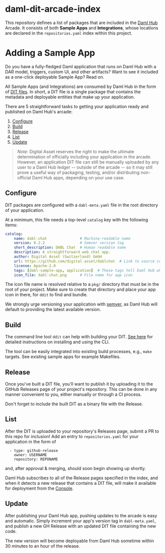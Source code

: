 daml-dit-arcade-index
====

This repository defines a list of packages that are included in the [Daml Hub](https://projectdabl.com/) Arcade. It consists of both **Sample Apps** and **Integrations**, whose locations are declared in the `repositories.yaml` index within this project.

# Adding a Sample App

Do you have a fully-fledged Daml application that runs on Daml Hub with a DAR model, triggers, custom UI, and other artifacts? Want to see it included as a one-click deployable Sample App? Read on.

All Sample Apps (and Integrations) are consumed by Daml Hub in the form of [DIT files](https://github.com/digital-asset/daml-dit-api). In short, a DIT file is a single package that contains the metadata and deployable entities that make up your application.

There are 5 straightforward tasks to getting your application ready and published on Daml Hub's arcade:

1. [Configure](#Configure)
2. [Build](#Build)
3. [Release](#Release)
4. [List](#List)
5. [Update](#Update)

> _Note_: Digital Asset reserves the right to make the ultimate determination of officially including your application in the arcade. However, an application DIT file can still be manually uploaded by any user to a Daml Hub ledger -- outside of the arcade -- so it may still prove a useful way of packaging, testing, and/or distributing non-official Daml Hub apps, depending on your use case.

## Configure

DIT packages are configured with a `dabl-meta.yaml` file in the root directory of your application.

At a minimum, this file needs a top-level `catalog` key with the following items:

```yaml
catalog:
    name: dabl-chat               # Machine-readable name
    version: 0.2.2                # Semver version tag
    short_description: DABL Chat  # Human readable name
    description: A straightforward web chat app.
    author: Digital Asset (Switzerland) GmbH
    url: https://github.com/digital-asset/dablchat  # Link to source code
    license: Apache-2.0
    tags: [dabl-sample-app, application]  # These tags tell Daml Hub whether this package is an app or an integration
    icon_file: dabl-chat.png      # File name for app icon
```

The icon file name is resolved relative to a `pkg/` directory that must be in the root of your project. Make sure to create that directory and place your app icon in there, for `ddit` to find and bundle.

We strongly urge versioning your application with [semver](semver.org), as Daml Hub will default to providing the latest available version.

## Build

The command line tool `ddit` can help with building your DIT. [See here](https://github.com/digital-asset/daml-dit-ddit) for detailed instructions on installing and using the CLI.

The tool can be easily integrated into existing build processes, e.g., `make` targets. See existing sample apps for example Makefiles.

## Release

Once you've built a DIT file, you'll want to publish it by uploading it to the GitHub Releases page of your project's repository. This can be done in any manner convenient to you, either manually or through a CI process.

Don't forget to include the built DIT as a binary file with the Release.

## List

After the DIT is uploaded to your repository's Releases page, submit a PR to this repo for inclusion! Add an entry to `repositories.yaml` for your application in the form of

```
  - type: github-release
    owner: USERNAME
    repository: REPONAME
```

and, after approval & merging, should soon begin showing up shortly.

Daml Hub subscribes to all of the Release pages specified in the index, and when it detects a new release that contains a DIT file, will make it available for deployment from the [Console](https://projectdabl.com/docs/quickstart/#sample-apps).

## Update

After publishing your Daml Hub app, pushing updates to the arcade is easy and automatic. Simply increment your app's version tag in `dabl-meta.yaml`, and publish a new GH Release with an updated DIT file containing the new code.

The new version will become deployable from Daml Hub sometime within 30 minutes to an hour of the release.
